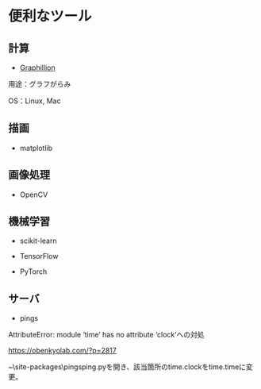 # 便利なツール

## 計算

- [Graphillion](https://github.com/takemaru/graphillion/wiki)

用途：グラフがらみ

OS：Linux, Mac

## 描画

- matplotlib

## 画像処理

- OpenCV

## 機械学習

- scikit-learn

- TensorFlow

- PyTorch

## サーバ

- pings

AttributeError: module ‘time’ has no attribute ‘clock’への対処

https://obenkyolab.com/?p=2817

~\site-packages\pingsping.pyを開き、該当箇所のtime.clockをtime.timeに変更。

